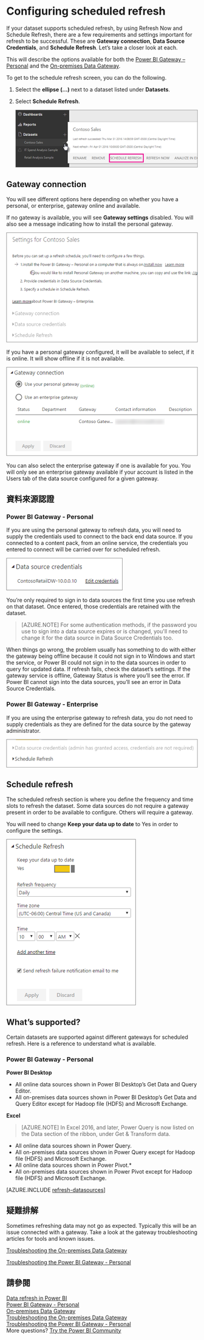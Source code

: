 <properties
pageTitle="Configure scheduled refresh"
description="This covers the steps to select a gateway and configure scheduled refresh."
services="powerbi"
documentationCenter=""
authors="guyinacube"
manager="mblythe"
backup=""
editor=""
qualityFocus="complete"
qualityDate="04/01/2016"/>

<tags
ms.service="powerbi"
ms.devlang="NA"
ms.topic="article"
ms.tgt_pltfrm="na"
ms.workload="powerbi"
ms.date="08/15/2016"
ms.author="asaxton"/>
# Configuring scheduled refresh

If your dataset supports scheduled refresh, by using Refresh Now and Schedule Refresh, there are a few requirements and settings important for refresh to be successful. These are <bpt id="p1">**</bpt>Gateway connection<ept id="p1">**</ept>, <bpt id="p2">**</bpt>Data Source Credentials<ept id="p2">**</ept>, and <bpt id="p3">**</bpt>Schedule Refresh<ept id="p3">**</ept>. Let’s take a closer look at each.

This will describe the options available for both the <bpt id="p1">[</bpt>Power BI Gateway – Personal<ept id="p1">](powerbi-personal-gateway.md)</ept> and the <bpt id="p2">[</bpt>On-premises Data Gateway<ept id="p2">](powerbi-gateway-onprem.md)</ept>.

To get to the schedule refresh screen, you can do the following.

1. Select the <bpt id="p1">**</bpt>ellipse (...)<ept id="p1">**</ept> next to a dataset listed under <bpt id="p2">**</bpt>Datasets<ept id="p2">**</ept>.

2. Select <bpt id="p1">**</bpt>Schedule Refresh<ept id="p1">**</ept>.

    ![](media/powerbi-refresh-scheduled-refresh/dataset-menu.png)

## Gateway connection
You will see different options here depending on whether you have a personal, or enterprise, gateway online and available.

If no gateway is available, you will see <bpt id="p1">**</bpt>Gateway settings<ept id="p1">**</ept> disabled. You will also see a message indicating how to install the personal gateway.

![](media/powerbi-refresh-scheduled-refresh/gateway-not-configured.png)

If you have a personal gateway configured, it will be available to select, if it is online. It will show offline if it is not available.

![](media/powerbi-refresh-scheduled-refresh/gateway-connection.png)

You can also select the enterprise gateway if one is available for you. You will only see an enterprise gateway available if your account is listed in the Users tab of the data source configured for a given gateway.

## 資料來源認證

### Power BI Gateway - Personal

If you are using the personal gateway to refresh data, you will need to supply the credentials used to connect to the back end data source. If you connected to a content pack, from an online service, the credentials you entered to connect will be carried over for scheduled refresh.

![](media/powerbi-refresh-scheduled-refresh/data-source-credentials-pgw.png)

You’re only required to sign in to data sources the first time you use refresh on that dataset. Once entered, those credentials are retained with the dataset. 

> [AZURE.NOTE] For some authentication methods, if the password you use to sign into a data source expires or is changed, you'll need to change it for the data source in Data Source Credentials too.

When things go wrong, the problem usually has something to do with either the gateway being offline because it could not sign in to Windows and start the service, or Power BI could not sign in to the data sources in order to query for updated data. If refresh fails, check the dataset’s settings. If the gateway service is offline, Gateway Status is where you’ll see the error. If Power BI cannot sign into the data sources, you’ll see an error in Data Source Credentials.

### Power BI Gateway - Enterprise

If you are using the enterprise gateway to refresh data, you do not need to supply credentials as they are defined for the data source by the gateway administrator.

![](media/powerbi-refresh-scheduled-refresh/data-source-credentials-egw.png)

## Schedule refresh

The scheduled refresh section is where you define the frequency and time slots to refresh the dataset. Some data sources do not require a gateway present in order to be available to configure. Others will require a gateway.
 
You will need to change <bpt id="p1">**</bpt>Keep your data up to date<ept id="p1">**</ept> to Yes in order to configure the settings.

![](media/powerbi-refresh-scheduled-refresh/scheduled-refresh.png)

## What’s supported?  
Certain datasets are supported against different gateways for scheduled refresh. Here is a reference to understand what is available.

### Power BI Gateway - Personal

**Power BI Desktop**

-   All online data sources shown in Power BI Desktop’s Get Data and Query Editor.
-   All on-premises data sources shown in Power BI Desktop’s Get Data and Query Editor except for Hadoop file (HDFS) and Microsoft Exchange.

**Excel**

> [AZURE.NOTE] In Excel 2016, and later, Power Query is now listed on the Data section of the ribbon, under Get &amp; Transform data.

-   All online data sources shown in Power Query.
-   All on-premises data sources shown in Power Query except for Hadoop file (HDFS) and Microsoft Exchange.
-   All online data sources shown in Power Pivot.\*
-   All on-premises data sources shown in Power Pivot except for Hadoop file (HDFS) and Microsoft Exchange.

<!-- Refresh Data sources-->
[AZURE.INCLUDE [refresh-datasources](../includes/refresh-datasources.md)]

## 疑難排解

Sometimes refreshing data may not go as expected. Typically this will be an issue connected with a gateway. Take a look at the gateway troubleshooting articles for tools and known issues.

[Troubleshooting the On-premises Data Gateway](powerbi-gateway-onprem-tshoot.md)

[Troubleshooting the Power BI Gateway - Personal](powerbi-admin-troubleshooting-power-bi-personal-gateway.md)

## 請參閱

[Data refresh in Power BI](powerbi-refresh-data.md)  
[Power BI Gateway - Personal](powerbi-personal-gateway.md)  
[On-premises Data Gateway](powerbi-gateway-onprem.md)  
[Troubleshooting the On-premises Data Gateway](powerbi-gateway-onprem-tshoot.md)  
[Troubleshooting the Power BI Gateway - Personal](powerbi-admin-troubleshooting-power-bi-personal-gateway.md)  
More questions? [Try the Power BI Community](http://community.powerbi.com/)